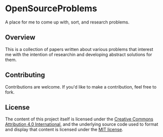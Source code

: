 # OpenSourceProblems
 A place for me to come up with, sort, and research problems.

## Overview
This is a collection of papers written about various problems that interest me with the intention of researchin and developing abstract solutions for them.

## Contributing
Contributions are welcome. If you'd like to make a contribution, feel free to fork.

## License
The content of this project itself is licensed under the [Creative Commons Attribution 4.0 International](https://creativecommons.org/licenses/by/4.0/), and the underlying source code used to format and display that content is licensed under the [MIT license](https://github.com/cryptictech/OpenSourceNotes/LICENSE).